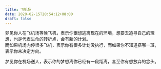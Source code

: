 ```yaml
---
title: 飞机场
date: 2020-02-15T20:54:12+08:00
draft: false
---
```


梦见你人在飞机场等候飞机，表示你很想逃离现在的环境，想要去追寻自己的理想，也是代表生命的转折点，会有新的计划。<br>
而如果机场内停很多飞机，表示你有很多计划没执行，而如果你不知道搭哪一班，表示你未决定方向。<br>


梦见你在机场送人，表示你的梦想离你已经有一段距离，甚至你有想放弃的念头。<br>

